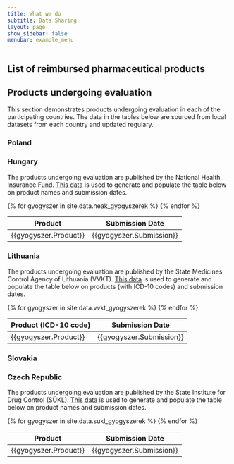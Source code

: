 ```yaml
---
title: What we do
subtitle: Data Sharing
layout: page
show_sidebar: false
menubar: example_menu
---
```


## List of reimbursed pharmaceutical products


## Products undergoing evaluation

This section demonstrates products undergoing evaluation in each of the participating countries. The data in the tables below are sourced from local datasets from each country and updated regulary.

### Poland

### Hungary

The products undergoing evaluation are published by the National Health Insurance Fund. [This data](www.neak.gov.hu/felso_menu/szakmai_oldalak/gyogyszer_segedeszkoz_gyogyfurdo_tamogatas/egeszsegugyi_vallalkozasoknak/gyartok_forgalomba_hozok/KERELEM_IND_ELJ_GYOGYSZ_TAPSZ.html7?target=_blank) is used to generate and populate the table below on product names and submission dates.

<table id="table_id">
<thead>
<tr>
<th>Product</th>
<th>Submission Date</th>
</tr>
</thead>
{% for gyogyszer in site.data.neak_gyogyszerek %}
  <tr>
    <td>{{gyogyszer.Product}}</td>
    <td>{{gyogyszer.Submission}}</td>
  </tr>
{% endfor %}
</table>

### Lithuania

The products undergoing evaluation are published by the State Medicines Control Agency of Lithuania (VVKT). [This data](https://vvkt.lt/index.php?2442135045) is used to generate and populate the table below on products (with ICD-10 codes) and submission dates.

<table id="table_id3">
<thead>
<tr>
<th>Product (ICD-10 code)</th>
<th>Submission Date</th>
</tr>
</thead>
{% for gyogyszer in site.data.vvkt_gyogyszerek %}
  <tr>
    <td>{{gyogyszer.Product}}</td>
    <td>{{gyogyszer.Submission}}</td>
  </tr>
{% endfor %}
</table>

### Slovakia

### Czech Republic

The products undergoing evaluation are published by the State Institute for Drug Control (SÚKL). [This data](http://www.sukl.cz/sukl/prehled-spravnich-rizeni?target=blank) is used to generate and populate the table below on product names and submission dates.

<table id="table_id2">
<thead>
<tr>
<th>Product</th>
<th>Submission Date</th>
</tr>
</thead>
{% for gyogyszer in site.data.sukl_gyogyszerek %}
  <tr>
    <td>{{gyogyszer.Product}}</td>
    <td>{{gyogyszer.Submission}}</td>
  </tr>
{% endfor %}
</table>
